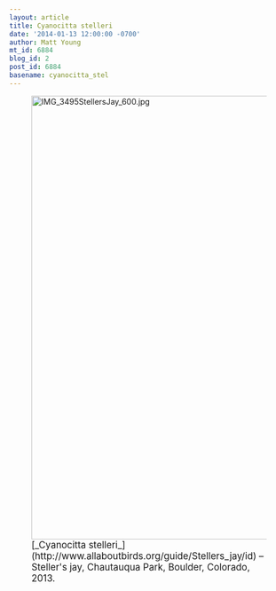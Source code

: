 ```yaml
---
layout: article
title: Cyanocitta stelleri
date: '2014-01-13 12:00:00 -0700'
author: Matt Young
mt_id: 6884
blog_id: 2
post_id: 6884
basename: cyanocitta_stel
---
```

<figure>
<img src="http://pandasthumb.org/archives/2013/12/27/IMG_3495StellersJay_600.jpg" alt="IMG_3495StellersJay_600.jpg" width="600" height="800" />
<figcaption markdown="span">
<big>[_Cyanocitta stelleri_](http://www.allaboutbirds.org/guide/Stellers_jay/id) &ndash; Steller's jay, Chautauqua Park, Boulder, Colorado, 2013.</big>

</figcaption>
</figure>
